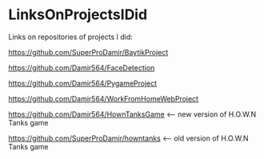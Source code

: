 # LinksOnProjectsIDid
Links on repositories of projects I did:

https://github.com/SuperProDamir/BaytikProject

https://github.com/Damir564/FaceDetection

https://github.com/Damir564/PygameProject

https://github.com/Damir564/WorkFromHomeWebProject

https://github.com/Damir564/HownTanksGame      <-- new version of H.O.W.N Tanks game

https://github.com/SuperProDamir/howntanks     <-- old version of H.O.W.N Tanks game
